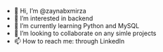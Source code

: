 - 👋 Hi, I’m @zaynabxmirza
- 👀 I’m interested in backend
- 🌱 I’m currently learning Python and MySQL
- 💞️ I’m looking to collaborate on any simle projects
- 📫 How to reach me: through LinkedIn

<!---
zaynabxmirza/zaynabxmirza is a ✨ special ✨ repository because its `README.md` (this file) appears on your GitHub profile.
You can click the Preview link to take a look at your changes.
--->
